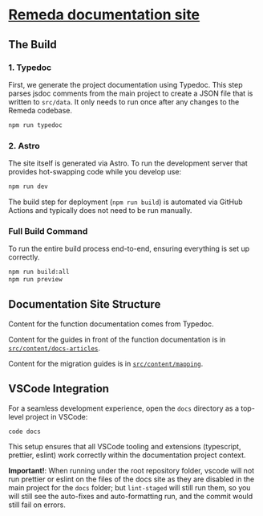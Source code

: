 # [Remeda documentation site](https://remedajs.com)

## The Build

### 1. Typedoc

First, we generate the project documentation using Typedoc. This step parses jsdoc comments from the main project to create a JSON file that is written to `src/data`. It only needs to run once after any changes to the Remeda codebase.

```bash
npm run typedoc
```

### 2. Astro

The site itself is generated via Astro. To run the development server that provides hot-swapping code while you develop use:

```bash
npm run dev
```

The build step for deployment (`npm run build`) is automated via GitHub Actions and typically does not need to be run manually.

### Full Build Command

To run the entire build process end-to-end, ensuring everything is set up correctly.

```bash
npm run build:all
npm run preview
```

## Documentation Site Structure

Content for the function documentation comes from Typedoc.

Content for the guides in front of the function documentation is in [`src/content/docs-articles`](src/content/docs-articles).

Content for the migration guides is in [`src/content/mapping`](src/content/mapping).

## VSCode Integration

For a seamless development experience, open the `docs` directory as a top-level project in VSCode:

```bash
code docs
```

This setup ensures that all VSCode tooling and extensions (typescript, prettier, eslint) work correctly within the documentation project context.

**Important!**: When running under the root repository folder, vscode will not run prettier or eslint on the files of the docs site as they are disabled in the main project for the `docs` folder; but `lint-staged` will still run them, so you will still see the auto-fixes and auto-formatting run, and the commit would still fail on errors.
